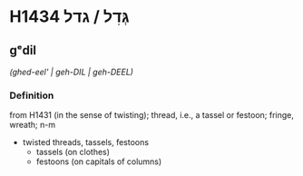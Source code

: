# H1434 גְּדִל / גדל

## gᵉdil

_(ghed-eel' | ɡeh-DIL | ɡeh-DEEL)_

### Definition

from H1431 (in the sense of twisting); thread, i.e., a tassel or festoon; fringe, wreath; n-m

- twisted threads, tassels, festoons
  - tassels (on clothes)
  - festoons (on capitals of columns)
